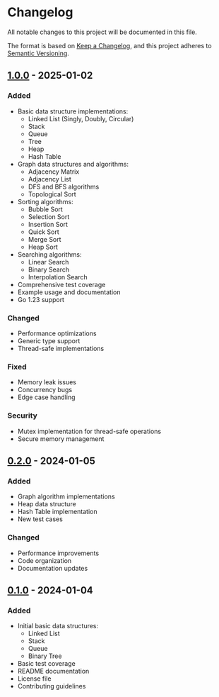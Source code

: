 # Changelog

All notable changes to this project will be documented in this file.

The format is based on [Keep a Changelog](https://keepachangelog.com/en/1.0.0/),
and this project adheres to [Semantic Versioning](https://semver.org/spec/v2.0.0.html).

## [1.0.0] - 2025-01-02

### Added
- Basic data structure implementations:
  - Linked List (Singly, Doubly, Circular)
  - Stack
  - Queue
  - Tree
  - Heap
  - Hash Table
- Graph data structures and algorithms:
  - Adjacency Matrix
  - Adjacency List
  - DFS and BFS algorithms
  - Topological Sort
- Sorting algorithms:
  - Bubble Sort
  - Selection Sort
  - Insertion Sort
  - Quick Sort
  - Merge Sort
  - Heap Sort
- Searching algorithms:
  - Linear Search
  - Binary Search
  - Interpolation Search
- Comprehensive test coverage
- Example usage and documentation
- Go 1.23 support

### Changed
- Performance optimizations
- Generic type support
- Thread-safe implementations

### Fixed
- Memory leak issues
- Concurrency bugs
- Edge case handling

### Security
- Mutex implementation for thread-safe operations
- Secure memory management

## [0.2.0] - 2024-01-05

### Added
- Graph algorithm implementations
- Heap data structure
- Hash Table implementation
- New test cases

### Changed
- Performance improvements
- Code organization
- Documentation updates

## [0.1.0] - 2024-01-04

### Added
- Initial basic data structures:
  - Linked List
  - Stack
  - Queue
  - Binary Tree
- Basic test coverage
- README documentation
- License file
- Contributing guidelines

[1.0.0]: https://github.com/mstgnz/data-structures/compare/v0.2.0...v1.0.0
[0.2.0]: https://github.com/mstgnz/data-structures/compare/v0.1.0...v0.2.0
[0.1.0]: https://github.com/mstgnz/data-structures/releases/tag/v0.1.0 